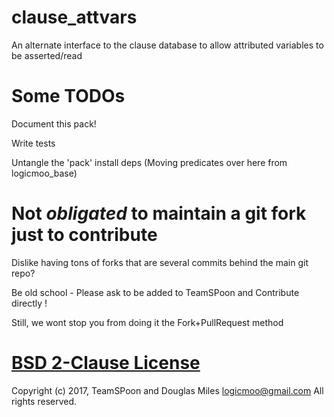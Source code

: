 # clause_attvars
An alternate interface to the clause database to allow attributed variables to be asserted/read



# Some TODOs

Document this pack!

Write tests

Untangle the 'pack' install deps 
(Moving predicates over here from logicmoo_base)


# Not _obligated_ to maintain a git fork just to contribute

Dislike having tons of forks that are several commits behind the main git repo?

Be old school - Please ask to be added to TeamSPoon and Contribute directly !

Still, we wont stop you from doing it the Fork+PullRequest method

# [BSD 2-Clause License](LICENSE.md)

Copyright (c) 2017, 
TeamSPoon and Douglas Miles <logicmoo@gmail.com> 
All rights reserved.

